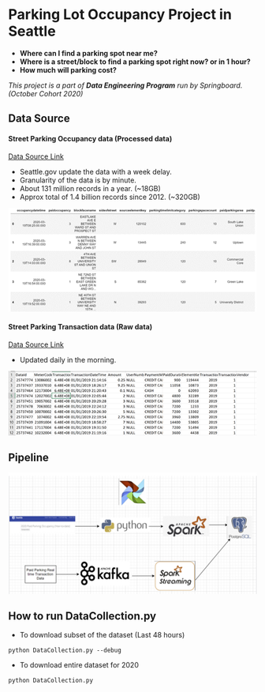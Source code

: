 # Parking Lot Occupancy Project in Seattle

* **Where can I find a parking spot near me?**
* **Where is a street/block to find a parking spot right now? or in 1 hour?**
* **How much will parking cost?**

*This project is a part of **Data Engineering Program** run by Springboard.
(October Cohort 2020)*

## Data Source

#### Street Parking Occupancy data (Processed data)
[Data Source Link](https://data.seattle.gov/Transportation/2020-Paid-Parking-Occupancy-Year-to-date-/wtpb-jp8d)
* Seattle.gov update the data with a week delay.
* Granularity of the data is by minute.
* About 131 million records in a year. (~18GB)
* Approx total of 1.4 billion records since 2012. (~320GB)

![alt text](images/PaidParkingData.png "workflow")

#### Street Parking Transaction data (Raw data)
[Data Source Link](http://www.seattle.gov/Documents/Departments/SDOT/ParkingProgram/data/SeattlePaidTransactMetadata.pdf)
* Updated daily in the morning.


![alt text](images/TransactionData.png "workflow")

## Pipeline
![alt text](images/DataPipeline.png "workflow")

## How to run DataCollection.py

* To download subset of the dataset (Last 48 hours)
```
python DataCollection.py --debug
```

* To download entire dataset for 2020
```
python DataCollection.py

```